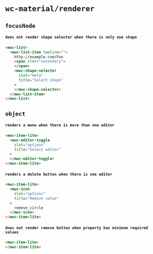 # `wc-material/renderer`

## `focusNode`

####   `does not render shape selector when there is only one shape`

```html
<mwc-list>
  <mwc-list-item twoline="">
    http://example.com/Foo
    <span slot="secondary">
    </span>
    <mwc-shape-selector
      slot="meta"
      title="Select shape"
    >
    </mwc-shape-selector>
  </mwc-list-item>
</mwc-list>

```

## `object`

####   `renders a menu when there is more than one editor`

```html
<mwc-item-lite>
  <mwc-editor-toggle
    slot="options"
    title="Select editor"
  >
  </mwc-editor-toggle>
</mwc-item-lite>

```

####   `renders a delete button when there is one editor`

```html
<mwc-item-lite>
  <mwc-icon
    slot="options"
    title="Remove value"
  >
    remove_circle
  </mwc-icon>
</mwc-item-lite>

```

####   `does not render remove button when property has minimum required values`

```html
<mwc-item-lite>
</mwc-item-lite>

```

